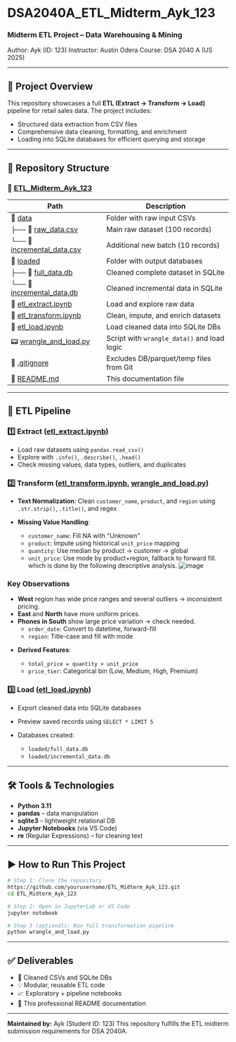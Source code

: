 # DSA2040A\_ETL\_Midterm\_Ayk\_123

### Midterm ETL Project – Data Warehousing & Mining

Author: Ayk (ID: 123)
Instructor: Austin Odera
Course: DSA 2040 A (US 2025)

---

## 📁 Project Overview

This repository showcases a full **ETL (Extract → Transform → Load)** pipeline for retail sales data. The project includes:

* Structured data extraction from CSV files
* Comprehensive data cleaning, formatting, and enrichment
* Loading into SQLite databases for efficient querying and storage

---

## 📂 Repository Structure

### 🔗 [ETL\_Midterm\_Ayk\_123](https://github.com/yourusername/ETL_Midterm_Ayk_123/)

| Path                                                                                                                    | Description                                 |
| ----------------------------------------------------------------------------------------------------------------------- | ------------------------------------------- |
| 📁 [data](https://github.com/yourusername/ETL_Midterm_Ayk_123/tree/main/data)                                           | Folder with raw input CSVs                  |
| ├── 📄 [raw\_data.csv](https://github.com/yourusername/ETL_Midterm_Ayk_123/blob/main/data/raw_data.csv)                 | Main raw dataset (100 records)              |
| └── 📄 [incremental\_data.csv](https://github.com/yourusername/ETL_Midterm_Ayk_123/blob/main/data/incremental_data.csv) | Additional new batch (10 records)           |
| 📁 [loaded](https://github.com/yourusername/ETL_Midterm_Ayk_123/tree/main/loaded)                                       | Folder with output databases                |
| ├── 📄 [full\_data.db](https://github.com/yourusername/ETL_Midterm_Ayk_123/blob/main/loaded/full_data.db)               | Cleaned complete dataset in SQLite          |
| └── 📄 [incremental\_data.db](https://github.com/yourusername/ETL_Midterm_Ayk_123/blob/main/loaded/incremental_data.db) | Cleaned incremental data in SQLite          |
| 📒 [etl\_extract.ipynb](https://github.com/yourusername/ETL_Midterm_Ayk_123/blob/main/etl_extract.ipynb)                | Load and explore raw data                   |
| 📒 [etl\_transform.ipynb](https://github.com/yourusername/ETL_Midterm_Ayk_123/blob/main/etl_transform.ipynb)            | Clean, impute, and enrich datasets          |
| 📒 [etl\_load.ipynb](https://github.com/yourusername/ETL_Midterm_Ayk_123/blob/main/etl_load.ipynb)                      | Load cleaned data into SQLite DBs           |
| 📟 [wrangle\_and\_load.py](https://github.com/yourusername/ETL_Midterm_Ayk_123/blob/main/wrangle_and_load.py)           | Script with `wrangle_data()` and load logic |
| 📄 [.gitignore](https://github.com/yourusername/ETL_Midterm_Ayk_123/blob/main/.gitignore)                               | Excludes DB/parquet/temp files from Git     |
| 📄 [README.md](https://github.com/yourusername/ETL_Midterm_Ayk_123/blob/main/README.md)                                 | This documentation file                     |

---

## 🔄 ETL Pipeline

### 1️⃣ Extract ([etl\_extract.ipynb](https://github.com/yourusername/ETL_Midterm_Ayk_123/blob/main/etl_extract.ipynb))

* Load raw datasets using `pandas.read_csv()`
* Explore with `.info()`, `.describe()`, `.head()`
* Check missing values, data types, outliers, and duplicates

### 2️⃣ Transform ([etl\_transform.ipynb](https://github.com/yourusername/ETL_Midterm_Ayk_123/blob/main/etl_transform.ipynb), [wrangle\_and\_load.py](https://github.com/yourusername/ETL_Midterm_Ayk_123/blob/main/wrangle_and_load.py))

* **Text Normalization**: Clean `customer_name`, `product`, and `region` using `.str.strip()`, `.title()`, and regex
* **Missing Value Handling**:

  * `customer_name`: Fill NA with "Unknown"
  * `product`: Impute using historical `unit_price` mapping
  * `quantity`: Use median by product → customer → global
  * `unit_price`: Use mode by product+region, fallback to forward fill. which is done by the following descriptive analysis.
  ![image](https://github.com/user-attachments/assets/0cb41cc6-5821-4d05-9ae3-1dacbb9e3dac)
### Key Observations
- **West** region has wide price ranges and several outliers → inconsistent pricing.
- **East** and **North** have more uniform prices.
- **Phones in South** show large price variation → check needed.
  * `order_date`: Convert to datetime, forward-fill
  * `region`: Title-case and fill with mode
* **Derived Features**:

  * `total_price = quantity × unit_price`
  * `price_tier`: Categorical bin (Low, Medium, High, Premium)

### 3️⃣ Load ([etl\_load.ipynb](https://github.com/yourusername/ETL_Midterm_Ayk_123/blob/main/etl_load.ipynb))

* Export cleaned data into SQLite databases
* Preview saved records using `SELECT * LIMIT 5`
* Databases created:

  * `loaded/full_data.db`
  * `loaded/incremental_data.db`

---

## 🛠 Tools & Technologies

* **Python 3.11**
* **pandas** – data manipulation
* **sqlite3** – lightweight relational DB
* **Jupyter Notebooks** (via VS Code)
* **re** (Regular Expressions) – for cleaning text

---

## ▶ How to Run This Project

```bash
# Step 1: Clone the repository
https://github.com/yourusername/ETL_Midterm_Ayk_123.git
cd ETL_Midterm_Ayk_123

# Step 2: Open in JupyterLab or VS Code
jupyter notebook

# Step 3 (optional): Run full transformation pipeline
python wrangle_and_load.py
```

---

## ✅ Deliverables

* 📄 Cleaned CSVs and SQLite DBs
* 💡 Modular, reusable ETL code
* 📈 Exploratory + pipeline notebooks
* 📖 This professional README documentation

---

**Maintained by:** Ayk (Student ID: 123)
This repository fulfills the ETL midterm submission requirements for DSA 2040A.
